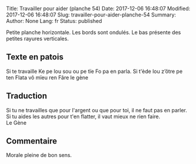Title: Travailler pour aider (planche 54)
Date: 2017-12-06 16:48:07
Modified: 2017-12-06 16:48:07
Slug: travailler-pour-aider-planche-54
Summary: 
Author: None
Lang: fr
Status: published

Petite planche  horizontale. Les bords sont ondulés. Le bas présente des petites rayures verticales.
<img style="float: center;" alt="" src="{static}/images/planche_54.png">

## Texte en patois
Si te travaille Ke pe lou sou ou pe tïe Fo pa en parla. Si t'ède  lou z’ôtre pe ten Flata vô mïeu ren Fâre                                                                            											le gène

## Traduction
Si tu ne travailles que pour l'argent ou que pour toi, il ne faut pas en parler. Si tu aides les autres pour t'en flatter, il vaut mieux ne rien faire.             
                          Le Gène

## Commentaire
Morale pleine de bon sens.



